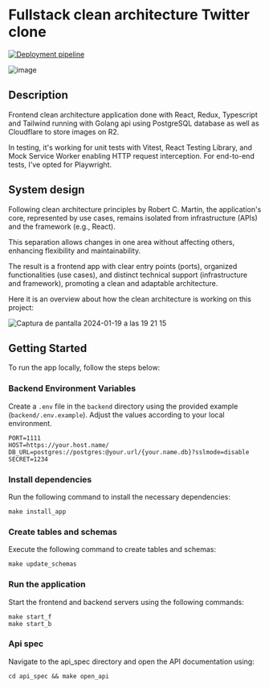 # Fullstack clean architecture Twitter clone 

[![Deployment pipeline](https://github.com/oscarprdev/Twitter_clone/actions/workflows/workflow.yaml/badge.svg?event=pull_request)](https://github.com/oscarprdev/Twitter_clone/actions/workflows/workflow.yaml)

![image](https://github.com/oscarprdev/Twitter_clone/assets/94851836/1bad685e-b549-4be0-8663-0127e30ef258)

## Description

Frontend clean architecture application done with React, Redux, Typescript and Tailwind running with Golang api using PostgreSQL database as well as Cloudflare to store images on R2. 

In testing, it's working for unit tests with Vitest, React Testing Library, and Mock Service Worker enabling HTTP request interception. For end-to-end tests, I've opted for Playwright.

## System design

Following clean architecture principles by Robert C. Martin, the application's core, represented by use cases, remains isolated from infrastructure (APIs) and the framework (e.g., React). 

This separation allows changes in one area without affecting others, enhancing flexibility and maintainability. 

The result is a frontend app with clear entry points (ports), organized functionalities (use cases), and distinct technical support (infrastructure and framework), promoting a clean and adaptable architecture.

Here it is an overview about how the clean architecture is working on this project: 


![Captura de pantalla 2024-01-19 a las 19 21 15](https://github.com/oscarprdev/Twitter_clone/assets/94851836/72f31785-ea42-44b7-aee5-c9bfec274614)

## Getting Started

To run the app locally, follow the steps below:

### Backend Environment Variables

Create a `.env` file in the `backend` directory using the provided example (`backend/.env.example`). Adjust the values according to your local environment.

```env
PORT=1111
HOST=https://your.host.name/
DB_URL=postgres://postgres:@your.url/{your.name.db}?sslmode=disable
SECRET=1234
```

### Install dependencies

Run the following command to install the necessary dependencies:

```
make install_app
```

### Create tables and schemas

Execute the following command to create tables and schemas:

```
make update_schemas
```

### Run the application

Start the frontend and backend servers using the following commands:

```
make start_f
make start_b
```
### Api spec

Navigate to the api_spec directory and open the API documentation using:

```
cd api_spec && make open_api
```



